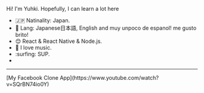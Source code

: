 Hi! I'm Yuhki. Hopefully, I can learn a lot here   
- :jp: Natinality: Japan. 
- :speech_balloon: Lang: Japanese日本語, English and muy unpoco de espanol! me gusto brito!
- :blush: React & React Native & Node.js.  
- :guitar: I love music.  
- :surfing: SUP. 
- 
<hr>
[My Facebook Clone App](https://www.youtube.com/watch?v=SQrBN74io0Y)

